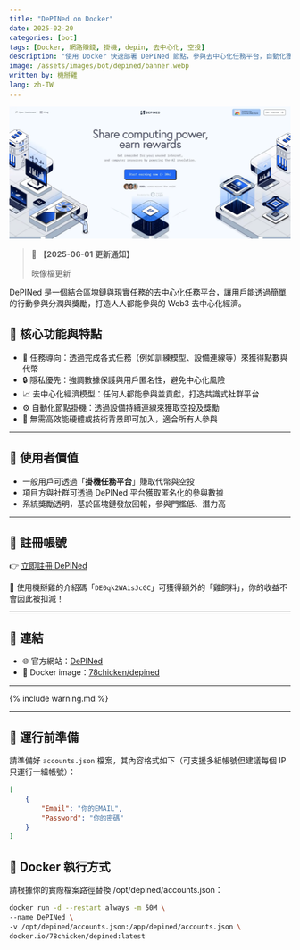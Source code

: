 ```yaml
---
title: "DePINed on Docker"
date: 2025-02-20
categories: [bot]
tags: [Docker, 網路賺錢, 掛機, depin, 去中心化, 空投]
description: "使用 Docker 快速部署 DePINed 節點，參與去中心化任務平台，自動化獲取代幣與空投獎勵，無需 KYC 或高效能設備即可加入。"
image: /assets/images/bot/depined/banner.webp
written_by: 機掰雞
lang: zh-TW
---
```


![DePINed 封面圖](/assets/images/bot/depined/banner.webp)
> 📢 **【2025-06-01 更新通知】**
>
> 映像檔更新

DePINed 是一個結合區塊鏈與現實任務的去中心化任務平台，讓用戶能透過簡單的行動參與分潤與獎勵，打造人人都能參與的 Web3 去中心化經濟。

## 📌 核心功能與特點

- 📡 任務導向：透過完成各式任務（例如訓練模型、設備連線等）來獲得點數與代幣
- 🔒 隱私優先：強調數據保護與用戶匿名性，避免中心化風險
- 📈 去中心化經濟模型：任何人都能參與並貢獻，打造共識式社群平台
- ⚙️ 自動化節點掛機：透過設備持續連線來獲取空投及獎勵
- 🤖 無需高效能硬體或技術背景即可加入，適合所有人參與

---

## 🎯 使用者價值

- 一般用戶可透過「**掛機任務平台**」賺取代幣與空投
- 項目方與社群可透過 DePINed 平台獲取匿名化的參與數據
- 系統獎勵透明，基於區塊鏈發放回報，參與門檻低、潛力高

---

## 📝 註冊帳號

👉 [立即註冊 DePINed](https://app.depined.org/onboarding?ref=DE0qk2WAisJcGC)

🎉 使用機掰雞的介紹碼「`DE0qk2WAisJcGC`」可獲得額外的「雞飼料」，你的收益不會因此被扣減！

---

## 🔗 連結

- 🌐 官方網站：[DePINed](https://www.depined.org/)
- 🐳 Docker image：[78chicken/depined](https://hub.docker.com/r/78chicken/depined)

---

{% include warning.md %}

---

## 📁 運行前準備

請準備好 `accounts.json` 檔案，其內容格式如下（可支援多組帳號但建議每個 IP 只運行一組帳號）：
```json
[
    {
        "Email": "你的EMAIL",
        "Password": "你的密碼"
    }
]
```
## 🐳 Docker 執行方式
請根據你的實際檔案路徑替換 /opt/depined/accounts.json：

```bash
docker run -d --restart always -m 50M \
--name DePINed \
-v /opt/depined/accounts.json:/app/depined/accounts.json \
docker.io/78chicken/depined:latest
```
